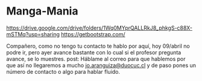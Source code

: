 # Manga-Mania
https://drive.google.com/drive/folders/1Wq0MYprQALLRkJ8_phkgS-c88X-mSTMq?usp=sharing
https://getbootstrap.com/

Compañero, como no tengo tu contacto te hablo por aquí, hoy 09/abril no podre ir, pero ayer avance bastante con lo cual si el profesor pregunta avance, se lo muestres.
post: Háblame al correo para que hablemos por que así no llegaremos a mucho jo.aranguiza@duocuc.cl y de paso pones un número de contacto o algo para hablar fluido.
